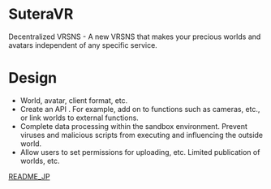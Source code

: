 # SuteraVR

Decentralized VRSNS - A new VRSNS that makes your precious worlds and avatars independent of any specific service.

# Design

- World, avatar, client format, etc.
- Create an API . For example, add on to functions such as cameras, etc., or link worlds to external functions.
- Complete data processing within the sandbox environment. Prevent viruses and malicious scripts from executing and influencing the outside world.
- Allow users to set permissions for uploading, etc. Limited publication of worlds, etc.

[README_JP](https://github.com/SuteraVR/SuteraVR/blob/main/README_JP.md)
